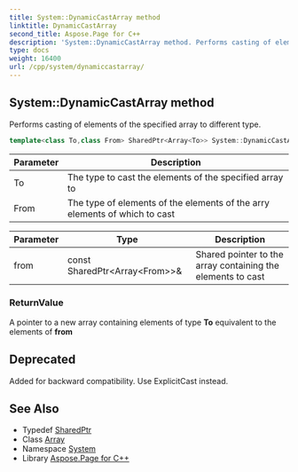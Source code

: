 ```yaml
---
title: System::DynamicCastArray method
linktitle: DynamicCastArray
second_title: Aspose.Page for C++
description: 'System::DynamicCastArray method. Performs casting of elements of the specified array to different type in C++.'
type: docs
weight: 16400
url: /cpp/system/dynamiccastarray/
---
```

## System::DynamicCastArray method


Performs casting of elements of the specified array to different type.

```cpp
template<class To,class From> SharedPtr<Array<To>> System::DynamicCastArray(const SharedPtr<Array<From>> &from)
```


| Parameter | Description |
| --- | --- |
| To | The type to cast the elements of the specified array to |
| From | The type of elements of the elements of the arry elements of which to cast |

| Parameter | Type | Description |
| --- | --- | --- |
| from | const SharedPtr\<Array\<From\>\>\& | Shared pointer to the array containing the elements to cast |

### ReturnValue

A pointer to a new array containing elements of type **To** equivalent to the elements of **from**

## Deprecated
Added for backward compatibility. Use ExplicitCast instead. 

## See Also

* Typedef [SharedPtr](../sharedptr/)
* Class [Array](../array/)
* Namespace [System](../)
* Library [Aspose.Page for C++](../../)
